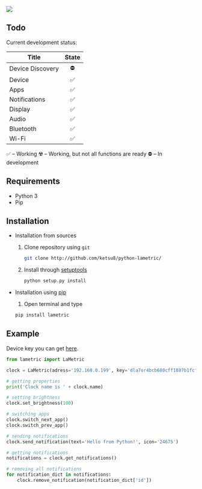 ![](https://i.imgur.com/Qju3dvw.png)  

## Todo
Current development status:

| Title             | State |
|-------------------|:-----:|
| Device Discovery  |   ⛔️  |
| Device            |   ✅  |
| Apps              |   ✅  |
| Notifications     |   ✅  |
| Display           |   ✅  |
| Audio             |   ✅  |
| Bluetooth         |   ✅  | 
| Wi-Fi             |   ✅  |

✅ – Working
☢️ – Working, but not all functions are ready
⛔️ – In development

## Requirements

- Python 3
- Pip

## Installation

- Installation from sources
    1. Clone repository using `git`
        ```sh
        git clone http://github.com/ketsu8/python-lametric/
        ```
    2. Install through [setuptools](https://github.com/pypa/setuptools)
        ```sh
        python setup.py install
        ```

- Installation using [pip](https://github.com/pypa/pip)
    1. Open terminal and type
    ```sh
    pip install lametric
    ```

## Example

Device key you can get [here](https://developer.lametric.com/user/devices).

```python
from lametric import LaMetric

clock = LaMetric(adress='192.168.0.199', key='dla7or4bcb680cff1887b1fcf60b2a66cfe51c46f53bbd8651a73e961f98p2a6')

# getting properties
print('Clock name is ' + clock.name)

# setting brightness
clock.set_brightness(100)

# switching apps
clock.switch_next_app()
clock.switch_prev_app()

# sending notifications
clock.send_notification(text='Hello from Python!', icon='24675')

# getting notifications
notifications = clock.get_notifications()

# removing all notifications
for notification_dict in notifications:
    clock.remove_notification(notification_dict['id'])

```
